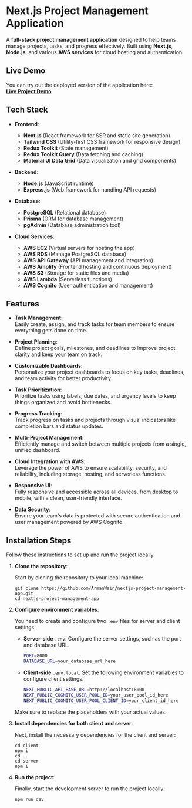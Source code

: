 # Next.js Project Management Application

A **full-stack project management application** designed to help teams manage projects, tasks, and progress effectively. Built using **Next.js**, **Node.js**, and various **AWS services** for cloud hosting and authentication.

## Live Demo

You can try out the deployed version of the application here:  
[**Live Project Demo**](https://main.d2qrsxg8uodtlg.amplifyapp.com)

## Tech Stack

- **Frontend**:

  - **Next.js** (React framework for SSR and static site generation)
  - **Tailwind CSS** (Utility-first CSS framework for responsive design)
  - **Redux Toolkit** (State management)
  - **Redux Toolkit Query** (Data fetching and caching)
  - **Material UI Data Grid** (Data visualization and grid components)

- **Backend**:

  - **Node.js** (JavaScript runtime)
  - **Express.js** (Web framework for handling API requests)

- **Database**:

  - **PostgreSQL** (Relational database)
  - **Prisma** (ORM for database management)
  - **pgAdmin** (Database administration tool)

- **Cloud Services**:
  - **AWS EC2** (Virtual servers for hosting the app)
  - **AWS RDS** (Manage PostgreSQL database)
  - **AWS API Gateway** (API management and integration)
  - **AWS Amplify** (Frontend hosting and continuous deployment)
  - **AWS S3** (Storage for static files and media)
  - **AWS Lambda** (Serverless functions)
  - **AWS Cognito** (User authentication and management)

## Features

- **Task Management**:  
  Easily create, assign, and track tasks for team members to ensure everything gets done on time.

- **Project Planning**:  
  Define project goals, milestones, and deadlines to improve project clarity and keep your team on track.

- **Customizable Dashboards**:  
  Personalize your project dashboards to focus on key tasks, deadlines, and team activity for better productivity.

- **Task Prioritization**:  
  Prioritize tasks using labels, due dates, and urgency levels to keep things organized and avoid bottlenecks.

- **Progress Tracking**:  
  Track progress on tasks and projects through visual indicators like completion bars and status updates.

- **Multi-Project Management**:  
  Efficiently manage and switch between multiple projects from a single, unified dashboard.

- **Cloud Integration with AWS**:  
  Leverage the power of AWS to ensure scalability, security, and reliability, including storage, hosting, and serverless functions.

- **Responsive UI**:  
  Fully responsive and accessible across all devices, from desktop to mobile, with a clean, user-friendly interface.

- **Data Security**:  
  Ensure your team's data is protected with secure authentication and user management powered by AWS Cognito.

## Installation Steps

Follow these instructions to set up and run the project locally.

1. **Clone the repository**:

   Start by cloning the repository to your local machine:

   ```
   git clone https://github.com/ArmanWain/nextjs-project-management-app.git
   cd nextjs-project-management-app
   ```

2. **Configure environment variables**:

   You need to create and configure two `.env` files for server and client settings.

   - **Server-side** `.env`: Configure the server settings, such as the port and database URL.

     ```bash
     PORT=8000
     DATABASE_URL=your_database_url_here
     ```

   - **Client-side** `.env.local`: Set the following environment variables to configure client settings.

     ```bash
     NEXT_PUBLIC_API_BASE_URL=http://localhost:8000
     NEXT_PUBLIC_COGNITO_USER_POOL_ID=your_user_pool_id_here
     NEXT_PUBLIC_COGNITO_USER_POOL_CLIENT_ID=your_client_id_here
     ```

   Make sure to replace the placeholders with your actual values.

3. **Install dependencies for both client and server**:

   Next, install the necessary dependencies for the client and server:

   ```
   cd client
   npm i
   cd ..
   cd server
   npm i
   ```

4. **Run the project**:

   Finally, start the development server to run the project locally:

   ```
   npm run dev
   ```
